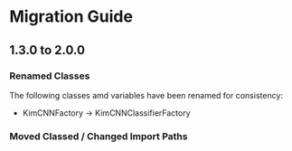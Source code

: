 # Migration Guide

## 1.3.0 to 2.0.0


### Renamed Classes

The following classes amd variables have been renamed for consistency:

- KimCNNFactory -> KimCNNClassifierFactory

### Moved Classed / Changed Import Paths



